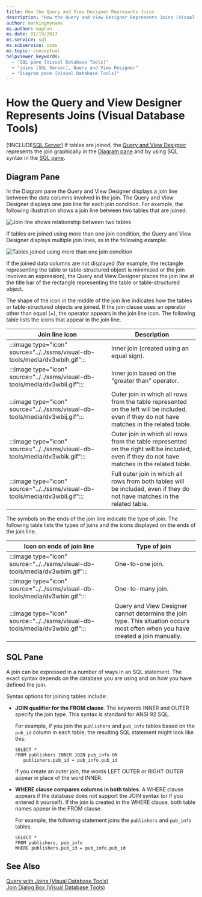 ```yaml
---
title: How the Query and View Designer Represents Joins
description: "How the Query and View Designer Represents Joins (Visual Database Tools)"
author: markingmyname
ms.author: maghan
ms.date: 01/19/2017
ms.service: sql
ms.subservice: ssms
ms.topic: conceptual
helpviewer_keywords:
  - "SQL pane [Visual Database Tools]"
  - "joins [SQL Server], Query and View Designer"
  - "Diagram pane [Visual Database Tools]"
---
```

# How the Query and View Designer Represents Joins (Visual Database Tools)
[!INCLUDE[SQL Server](../../includes/applies-to-version/sqlserver.md)]
If tables are joined, the [Query and View Designer](../../ssms/visual-db-tools/query-and-view-designer-tools-visual-database-tools.md) represents the join graphically in the [Diagram pane](../../ssms/visual-db-tools/diagram-pane-visual-database-tools.md) and by using SQL syntax in the [SQL pane](../../ssms/visual-db-tools/sql-pane-visual-database-tools.md).  
  
## Diagram Pane  
In the Diagram pane the Query and View Designer displays a join line between the data columns involved in the join. The Query and View Designer displays one join line for each join condition. For example, the following illustration shows a join line between two tables that are joined:  
  
![Join line shows relationship between two tables](../../ssms/visual-db-tools/media/dv3wbig.gif "Join line shows relationship between two tables")  
  
If tables are joined using more than one join condition, the Query and View Designer displays multiple join lines, as in the following example:  
  
![Tables joined using more than one join condition](../../ssms/visual-db-tools/media/dv3w9n1.gif "Tables joined using more than one join condition")  
  
If the joined data columns are not displayed (for example, the rectangle representing the table or table-structured object is minimized or the join involves an expression), the Query and View Designer places the join line at the title bar of the rectangle representing the table or table-structured object.  
  
The shape of the icon in the middle of the join line indicates how the tables or table-structured objects are joined. If the join clause uses an operator other than equal (=), the operator appears in the join line icon. The following table lists the icons that appear in the join line.  
  
|**Join line icon**|**Description**|  
|----------------------|-------------------|  
|:::image type="icon" source="../../ssms/visual-db-tools/media/dv3wbih.gif":::|Inner join (created using an equal sign).|  
|:::image type="icon" source="../../ssms/visual-db-tools/media/dv3wbii.gif":::|Inner join based on the "greater than" operator.|  
|:::image type="icon" source="../../ssms/visual-db-tools/media/dv3wbij.gif":::|Outer join in which all rows from the table represented on the left will be included, even if they do not have matches in the related table.|  
|:::image type="icon" source="../../ssms/visual-db-tools/media/dv3wbik.gif":::|Outer join in which all rows from the table represented on the right will be included, even if they do not have matches in the related table.|  
|:::image type="icon" source="../../ssms/visual-db-tools/media/dv3wbil.gif":::|Full outer join in which all rows from both tables will be included, even if they do not have matches in the related table.|  
  
The symbols on the ends of the join line indicate the type of join. The following table lists the types of joins and the icons displayed on the ends of the join line.  
  
|**Icon on ends of join line**|**Type of join**|  
|---------------------------------|--------------------|  
|:::image type="icon" source="../../ssms/visual-db-tools/media/dv3wbim.gif":::|One-to-one join.|  
|:::image type="icon" source="../../ssms/visual-db-tools/media/dv3wbin.gif":::|One-to-many join.|  
|:::image type="icon" source="../../ssms/visual-db-tools/media/dv3wbio.gif":::|Query and View Designer cannot determine the join type. This situation occurs most often when you have created a join manually.|  
  
## SQL Pane  
A join can be expressed in a number of ways in an SQL statement. The exact syntax depends on the database you are using and on how you have defined the join.  
  
Syntax options for joining tables include:  
  
-   **JOIN qualifier for the FROM clause**.   The keywords INNER and OUTER specify the join type. This syntax is standard for ANSI 92 SQL.  
  
    For example, if you join the `publishers` and `pub_info` tables based on the `pub_id` column in each table, the resulting SQL statement might look like this:  
  
    ```  
    SELECT *  
    FROM publishers INNER JOIN pub_info ON  
       publishers.pub_id = pub_info.pub_id  
    ```  
  
    If you create an outer join, the words LEFT OUTER or RIGHT OUTER appear in place of the word INNER.  
  
-   **WHERE clause compares columns in both tables**.   A WHERE clause appears if the database does not support the JOIN syntax (or if you entered it yourself). If the join is created in the WHERE clause, both table names appear in the FROM clause.  
  
    For example, the following statement joins the `publishers` and `pub_info` tables.  
  
    ```  
    SELECT *  
    FROM publishers, pub_info  
    WHERE publishers.pub_id = pub_info.pub_id  
    ```  
  
## See Also  
[Query with Joins &#40;Visual Database Tools&#41;](../../ssms/visual-db-tools/query-with-joins-visual-database-tools.md)  
[Join Dialog Box &#40;Visual Database Tools&#41;](../../ssms/visual-db-tools/join-dialog-box-visual-database-tools.md)  
  
